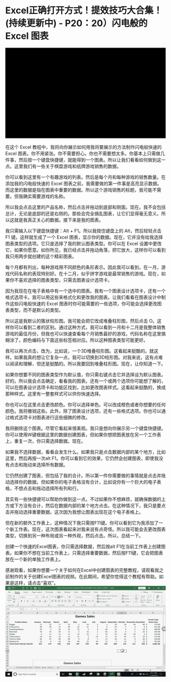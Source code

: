# Excel正确打开方式！提效技巧大合集！(持续更新中) - P20：20）闪电般的 Excel 图表 

![](img/2abd2da86e684cf75833ae76d566b641_0.png)

在这个 Excel 教程中，我将向你展示如何用我将要展示的方法制作闪电般快速的 Excel 图表。你不用紧张。你不需要担心。你也不需要想太多。你基本上只需做几件事，然后按一个键盘快捷键，就能得到一个图表。所以让我们看看如何做到这一点。这里我们有一些关于棋盘游戏和纸牌游戏销售的数据。

你可以看到这里有一个有趣游戏的列表。然后是每个月和每种游戏的销售数量。在添加我的闪电般快速的 Excel 图表之前，我需要做的第一件事是高亮显示数据。而这里的数据是指在图表中重要的数据。所以这个游戏销售的标题，我可能不需要。但我确实需要游戏的名称。

所以我会点击这里的产品名称，然后点击并拖动到底部和侧面。现在。我不会包括总计，无论是底部的还是右侧的。那些会完全搞乱图表，让它们显得毫无意义。所以这就是我真正关心的数据。接下来是我的图表。

我只需输入以下键盘快捷键：Alt + F1。所以我按住键盘上的 Alt，然后轻轻点击 F1 键。这样就生成了一个 Excel 图表，显示你的数据。现在，它并没有给我选择图表类型的选项。它只是选择了我的默认图表类型。你可以在 Excel 设置中更改它，如果你愿意。如你所见，我已经点击并拖动角落，把它放大，这样你可以看到我只用两步就创建的这个精彩图表。

每个月都有列出，每种游戏用不同颜色的条形表示。因此我可以看到，在一月，游戏代码名称的表现特别好。在十二月，似乎拼字游戏是最常销售的游戏。现在，如果你不喜欢选择的图表类型，只需去图表设计选项卡。

因为我现在在电子表格中有一个选中的图表。我有一个图表设计选项卡，还有一个格式选项卡。我可以用这些来格式化和更改我的图表。让我们看看在图表设计中制作这些闪电般快速的 Excel 图表时你可能需要的一些选项，你可能会选择更改图表类型，而不是默认的类型。

所以这是我默认的簇状柱形图。我可能会把它改成堆叠柱形图，然后点击 O。这样你可以看到二者的区别。通过这种方式，我可以看到一月和十二月是我整体销售游戏的最佳月份，但我也可以快速查看每个月销售最好的游戏，代码名称在这里搞糊涂了。颜色编码与下面这些标签相对应。所以这种图表类型可能更好。

我可以再次点击，改为，比如说，一个3D堆叠柱形图。这看起来挺酷的。就这样。如果我真的想让它复杂一点，我可以切换到3D柱形图。对我来说，这有点难以阅读和理解，但还是挺酷的。所以我要回到堆叠柱形图。现在，让你知道一下。

如果你想要不同的图表类型作为默认值，你只需右键点击它并选择设为默认图表。好的。所以我会点击确定，看看我的图表。还有一个或两个选项你可能想了解的，可以在图表设计选项卡和功能区找到，比如更改图表样式。这看起来挺酷的，换成那种样式。这里有一整套样式可以供你快速选择。

你也可以在这里点击更改颜色。你可以选择单色。可以改成橙色或者你想要的任何颜色。我将撤销这些。此外，除了图表设计选项，还有一些格式选项。你也可以通过格式选项卡对图表进行这些细微的修改。

我将删除这个图表。尽管它看起来很美观。我只是想向你展示另一个键盘快捷键。你可以使用W键根据这里的数据创建图表，但如果你想把图表放在另一个工作表上，重复一次，你只需选择数据。现在。

如果我不选择数据，看看会发生什么。如果我只是点击数据内部的某个地方，比如这里，然后再按一次alt F1。你可以看到它的效果，它仍然会创建图表，即使我没有点击和拖动来选择所有数据。

它仍然创建了图表，但包括了我的合计。所以第一件你需要做的事情就是点击并拖动选择你的数据。但如果你的电子表格没有合计，比如说你有一个巨大的电子表格，不想点击和拖动选择所有列和行。

其实有一些快捷键可以帮助你做到这一点。不过如果你不想麻烦，就确保数据的上方或下方没有合计，然后在数据内部的某个地方点击。在这种情况下，我只是要点击并拖动选择重要数据。这次因为我想让图表出现在这个电子表格上。

但在新的额外工作表上，这种情况下我只需按F11键。你可以看到它为我添加了一个新工作表。现在，这次图表看起来对我来说有点奇怪。所以我可能会去更改图表类型，切换到另一种布局或另一种外观，然后点击。所以，总结一下。

创建一个快速的Excel图表，你只需选择数据，然后按alt F1在当前工作表上创建图表。如果你不想在当前工作表上，只需选择重要数据，然后按F11键，它会把图表放在一个新的单独工作表上。

感谢观看，如果你想要一个关于如何在Excel中创建图表的完整教程，请观看我之前制作的关于创建Excel图表的视频。在此期间，希望你觉得这个教程有帮助。如果是这样，请点击“喜欢”。![](img/2abd2da86e684cf75833ae76d566b641_2.png)
